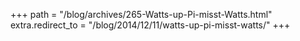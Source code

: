 +++
path = "/blog/archives/265-Watts-up-Pi-misst-Watts.html"
extra.redirect_to = "/blog/2014/12/11/watts-up-pi-misst-watts/"
+++
